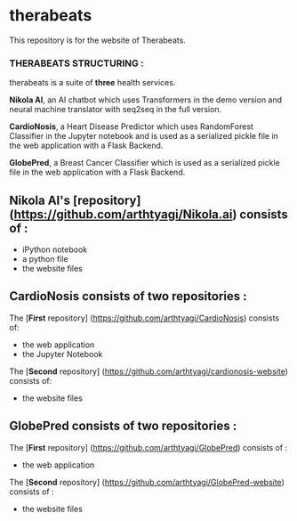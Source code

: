 # therabeats
This repository is for the website of Therabeats.

### THERABEATS STRUCTURING :

therabeats is a suite of  **three** health services. 

**Nikola AI**, an AI chatbot which uses Transformers in the demo version and neural machine translator with seq2seq in the full version.

**CardioNosis**, a Heart Disease Predictor which uses RandomForest Classifier in the Jupyter notebook and is used as a serialized pickle file in the web application with a Flask Backend.

**GlobePred**, a Breast Cancer Classifier which is used as a serialized pickle file in the web application with a Flask Backend.

## Nikola AI's [repository] (https://github.com/arthtyagi/Nikola.ai) consists of :

  * iPython notebook
  * a python file
  * the website files

## CardioNosis consists of two repositories :

 The [**First** repository] (https://github.com/arthtyagi/CardioNosis) consists of:
  * the web application
  * the Jupyter Notebook
  
 The [**Second** repository] (https://github.com/arthtyagi/cardionosis-website) consists of:
  * the website files
  
## GlobePred consists of two repositories  : 

 The [**First** repository] (https://github.com/arthtyagi/GlobePred) consists of : 
  * the web application
  
 The [**Second** repository] (https://github.com/arthtyagi/GlobePred-website) consists of :  
  * the website files
